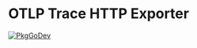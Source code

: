 # OTLP Trace HTTP Exporter

[![PkgGoDev](https://pkg.go.dev/badge/github.com/grafana/opentelemetry-go/exporters/otlp/otlptrace/otlptracehttp)](https://pkg.go.dev/github.com/grafana/opentelemetry-go/exporters/otlp/otlptrace/otlptracehttp)
